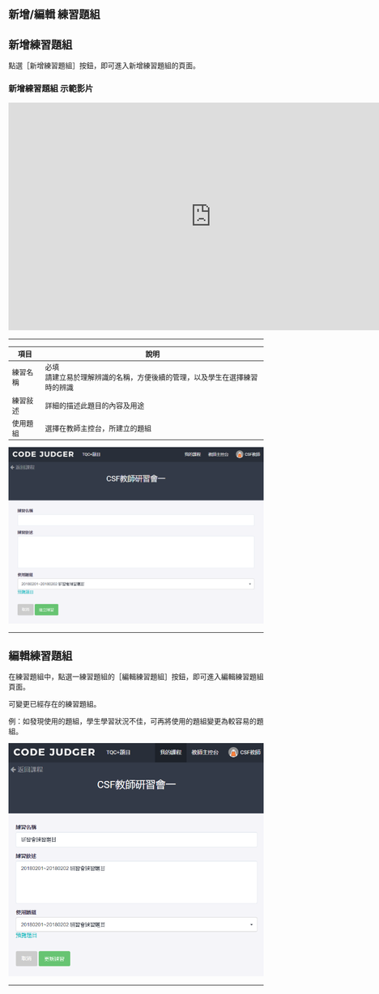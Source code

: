 ## 新增/編輯 練習題組 ##


## 新增練習題組 ##

點選［新增練習題組］按鈕，即可進入新增練習題組的頁面。

### 新增練習題組 示範影片 ###
<iframe width="800" height="450" src="https://www.youtube.com/embed/fFzSY8ispCc?start=65" frameborder="0" allow="autoplay; encrypted-media" allowfullscreen></iframe>

---

|項目     |說明                                                                 |
|--------|---------------------------------------------------------------------|
|練習名稱 |必填<br>請建立易於理解辨識的名稱，方便後續的管理，以及學生在選擇練習時的辨識|
|練習敍述 |詳細的描述此題目的內容及用途|
|使用題組 |選擇在教師主控台，所建立的題組|



![](/assets/cjmd03課程-02-練習題組-01-新增練習題組.png)

---

## 編輯練習題組 ##

在練習題組中，點選一練習題組的［編輯練習題組］按鈕，即可進入編輯練習題組頁面。

可變更已經存在的練習題組。

例：如發現使用的題組，學生學習狀況不佳，可再將使用的題組變更為較容易的題組。

![](/assets/cjmd03課程-02-練習題組-01-編輯練習題組.png)

---



